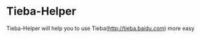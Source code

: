 Tieba-Helper
============

Tieba-Helper will help you to use Tieba(http://tieba.baidu.com) more easy